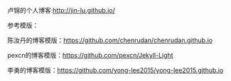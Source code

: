 卢锦的个人博客:http://jin-lu.github.io/

参考模版：

陈汝丹的博客模版：https://github.com/chenrudan/chenrudan.github.io

pexcn的博客模版：https://github.com/pexcn/Jekyll-Light

李勇的博客模版：https://github.com/yong-lee2015/yong-lee2015.github.io



